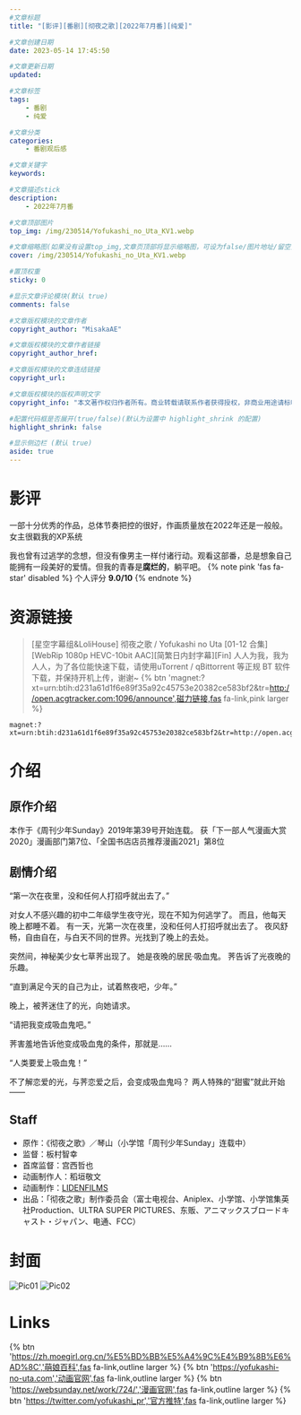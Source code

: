 ```yaml
---
#文章标题
title: "[影评][番剧][彻夜之歌][2022年7月番][纯爱]"

#文章创建日期
date: 2023-05-14 17:45:50

#文章更新日期
updated: 

#文章标签
tags: 
    - 番剧
    - 纯爱

#文章分类
categories: 
    - 番剧观后感

#文章关键字
keywords: 

#文章描述stick
description: 
    - 2022年7月番

#文章顶部图片
top_img: /img/230514/Yofukashi_no_Uta_KV1.webp

#文章缩略图(如果没有设置top_img,文章页顶部将显示缩略图，可设为false/图片地址/留空)
cover: /img/230514/Yofukashi_no_Uta_KV1.webp

#置顶权重
sticky: 0    

#显示文章评论模块(默认 true)
comments: false

#文章版权模块的文章作者
copyright_author: "MisakaAE"

#文章版权模块的文章作者链接
copyright_author_href: 

#文章版权模块的文章连结链接
copyright_url: 

#文章版权模块的版权声明文字
copyright_info: "本文著作权归作者所有。商业转载请联系作者获得授权，非商业用途请标明出处。"

#配置代码框是否展开(true/false)(默认为设置中 highlight_shrink 的配置)
highlight_shrink: false

#显示侧边栏 (默认 true)
aside: true
---
```


<!-- 正文部分 -->
# 影评
一部十分优秀的作品，总体节奏把控的很好，作画质量放在2022年还是一般般。女主很戳我的XP系统

我也曾有过逃学的念想，但没有像男主一样付诸行动。观看这部番，总是想象自己能拥有一段美好的爱情。但我的青春是**腐烂的**，躺平吧。
{% note pink 'fas fa-star' disabled %}
个人评分  **9.0/10**
{% endnote %}


# 资源链接
> [星空字幕组&LoliHouse] 彻夜之歌 / Yofukashi no Uta [01-12 合集][WebRip 1080p HEVC-10bit AAC][简繁日内封字幕][Fin]
> 人人为我，我为人人，为了各位能快速下载，请使用uTorrent / qBittorrent 等正规 BT 软件下载，并保持开机上传，谢谢~
> {% btn 'magnet:?xt=urn:btih:d231a61d1f6e89f35a92c45753e20382ce583bf2&amp;tr=http://open.acgtracker.com:1096/announce',磁力链接,fas fa-link,pink larger %}

```no-highlight
magnet:?xt=urn:btih:d231a61d1f6e89f35a92c45753e20382ce583bf2&tr=http://open.acgtracker.com:1096/announce
```

# 介绍
## 原作介绍
本作于《周刊少年Sunday》2019年第39号开始连载。
获「下一部人气漫画大赏2020」漫画部门第7位、「全国书店店员推荐漫画2021」第8位
## 剧情介绍
“第一次在夜里，没和任何人打招呼就出去了。”

对女人不感兴趣的初中二年级学生夜守光，现在不知为何逃学了。
而且，他每天晚上都睡不着。
有一天，光第一次在夜里，没和任何人打招呼就出去了。
夜风舒畅，自由自在，与白天不同的世界。光找到了晚上的去处。

突然间，神秘美少女七草荠出现了。
她是夜晚的居民·吸血鬼。
荠告诉了光夜晚的乐趣。

“直到满足今天的自己为止，试着熬夜吧，少年。”

晚上，被荠迷住了的光，向她请求。

“请把我变成吸血鬼吧。”

荠害羞地告诉他变成吸血鬼的条件，那就是……

“人类要爱上吸血鬼！”

不了解恋爱的光，与荠恋爱之后，会变成吸血鬼吗？
两人特殊的“甜蜜”就此开始——


## Staff
* 原作：《彻夜之歌》／琴山（小学馆「周刊少年Sunday」连载中）
* 监督：板村智幸
* 首席监督：宫西哲也
* 动画制作人：稻垣敬文
* 动画制作：[LIDENFILMS](https://zh.moegirl.org.cn/LIDENFILMS)
* 出品：「彻夜之歌」制作委员会（富士电视台、Aniplex、小学馆、小学馆集英社Production、ULTRA SUPER PICTURES、东贩、アニマックスブロードキャスト・ジャパン、电通、FCC）


<!-- 结尾 -->
# 封面
![Pic01](/img/230514/Yofukashi_no_Uta_KV1.webp)
![Pic02](/img/230514/Yofukashi_01.webp)


# Links
{% btn 'https://zh.moegirl.org.cn/%E5%BD%BB%E5%A4%9C%E4%B9%8B%E6%AD%8C','萌娘百科',fas fa-link,outline larger %}
{% btn 'https://yofukashi-no-uta.com','动画官网',fas fa-link,outline larger %}
{% btn 'https://websunday.net/work/724/','漫画官网',fas fa-link,outline larger %}
{% btn 'https://twitter.com/yofukashi_pr','官方推特',fas fa-link,outline larger %}
